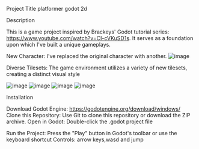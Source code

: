 Project Title platformer godot 2d



Description

This is a game project inspired by Brackeys' Godot tutorial series: https://www.youtube.com/watch?v=CI-cVKuSD1s. It serves as a foundation upon which I've built a unique gameplays.

New Character: I've replaced the original character with another.
![image](https://github.com/user-attachments/assets/2532f808-146b-4d17-b383-2b6981abf22f)

Diverse Tilesets: The game environment utilizes a variety of new tilesets, creating a distinct visual style 

![image](https://github.com/user-attachments/assets/f4bcd30b-0f5e-4625-ad47-2cf0b85ef654)
![image](https://github.com/user-attachments/assets/f12d5e4b-9de9-4690-9e71-9cc39940722d)
![image](https://github.com/user-attachments/assets/298b31a9-c4d5-4d69-9ef4-55f29f75b8d0)
![image](https://github.com/user-attachments/assets/1420ddeb-f513-4969-8405-3242a09bca38)



Installation

Download Godot Engine: https://godotengine.org/download/windows/
Clone this Repository: Use Git to clone this repository or download the ZIP archive.
Open in Godot: Double-click the .godot project file 

Run the Project: Press the "Play" button in Godot's toolbar or use the keyboard shortcut 
Controls: arrow keys,wasd and jump
